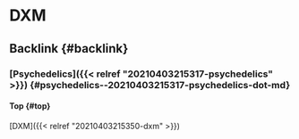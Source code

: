 # DXM


## Backlink {#backlink}


### [Psychedelics]({{< relref "20210403215317-psychedelics" >}}) {#psychedelics--20210403215317-psychedelics-dot-md}


#### Top {#top}

[DXM]({{< relref "20210403215350-dxm" >}})
